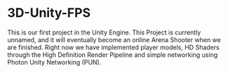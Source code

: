 # 3D-Unity-FPS
This is our first project in the Unity Engine. This Project is currently unnamed, and it will eventually become an online Arena Shooter when we are finished. Right now we have implemented player models, HD Shaders through the High Definition Render Pipeline and simple networking using Photon Unity Networking (PUN).
